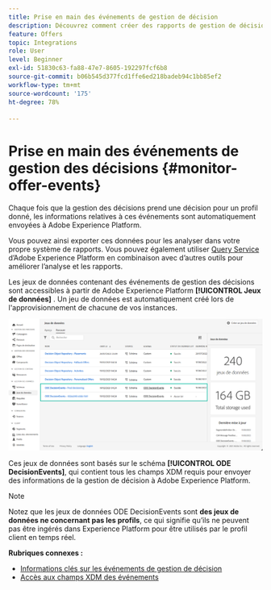 ```yaml
---
title: Prise en main des événements de gestion de décision
description: Découvrez comment créer des rapports de gestion de décision dans Adobe Experience Platform.
feature: Offers
topic: Integrations
role: User
level: Beginner
exl-id: 51830c63-fa88-47e7-8605-192297fcf6b8
source-git-commit: b06b545d377fcd1ffe6ed218badeb94c1bb85ef2
workflow-type: tm+mt
source-wordcount: '175'
ht-degree: 78%

---
```


# Prise en main des événements de gestion des décisions {#monitor-offer-events}

Chaque fois que la gestion des décisions prend une décision pour un profil donné, les informations relatives à ces événements sont automatiquement envoyées à Adobe Experience Platform.

Vous pouvez ainsi exporter ces données pour les analyser dans votre propre système de rapports. Vous pouvez également utiliser [Query Service](https://experienceleague.adobe.com/docs/experience-platform/query/home.html?lang=fr) d’Adobe Experience Platform en combinaison avec d’autres outils pour améliorer l’analyse et les rapports.

Les jeux de données contenant des événements de gestion des décisions sont accessibles à partir de Adobe Experience Platform **[!UICONTROL Jeux de données]** . Un jeu de données est automatiquement créé lors de l&#39;approvisionnement de chacune de vos instances.

![](../assets/events-datasets-list.png)

Ces jeux de données sont basés sur le schéma **[!UICONTROL ODE DecisionEvents]**, qui contient tous les champs XDM requis pour envoyer des informations de la gestion de décision à Adobe Experience Platform.

>[!NOTE]
>
>Notez que les jeux de données ODE DecisionEvents sont **des jeux de données ne concernant pas les profils**, ce qui signifie qu’ils ne peuvent pas être ingérés dans Experience Platform pour être utilisés par le profil client en temps réel.

**Rubriques connexes :**

* [Informations clés sur les événements de gestion de décision](../reports/key-information.md)
* [Accès aux champs XDM des événements](../reports/xdm-fields.md)
